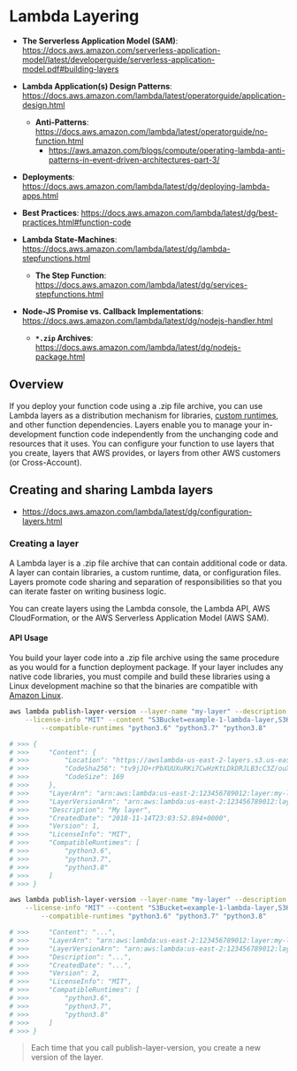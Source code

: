 # Lambda Layering #

- **The Serverless Application Model (SAM)**: https://docs.aws.amazon.com/serverless-application-model/latest/developerguide/serverless-application-model.pdf#building-layers

- **Lambda Application(s) Design Patterns**: https://docs.aws.amazon.com/lambda/latest/operatorguide/application-design.html
    - **Anti-Patterns**: https://docs.aws.amazon.com/lambda/latest/operatorguide/no-function.html
        - https://aws.amazon.com/blogs/compute/operating-lambda-anti-patterns-in-event-driven-architectures-part-3/
- **Deployments**: https://docs.aws.amazon.com/lambda/latest/dg/deploying-lambda-apps.html
- **Best Practices**: https://docs.aws.amazon.com/lambda/latest/dg/best-practices.html#function-code
- **Lambda State-Machines**: https://docs.aws.amazon.com/lambda/latest/dg/lambda-stepfunctions.html
  - **The Step Function**: https://docs.aws.amazon.com/lambda/latest/dg/services-stepfunctions.html
- **Node-JS Promise vs. Callback Implementations**: https://docs.aws.amazon.com/lambda/latest/dg/nodejs-handler.html
  - **`*.zip` Archives**: https://docs.aws.amazon.com/lambda/latest/dg/nodejs-package.html

## Overview ##

If you deploy your function code using a .zip file archive, you can use Lambda layers as a distribution mechanism for
libraries, [custom runtimes](https://docs.aws.amazon.com/lambda/latest/dg/runtimes-custom.html), and other function
dependencies. Layers enable you to manage your in-development function code independently from the unchanging code and
resources that it uses. You can configure your function to use layers that you create, layers that AWS provides, or
layers from other AWS customers (or Cross-Account).

## Creating and sharing Lambda layers ##

- https://docs.aws.amazon.com/lambda/latest/dg/configuration-layers.html

### Creating a layer ###

A Lambda layer is a .zip file archive that can contain additional code or data. A layer can contain libraries, a custom
runtime, data, or configuration files. Layers promote code sharing and separation of responsibilities so that you can
iterate faster on writing business logic.

You can create layers using the Lambda console, the Lambda API, AWS CloudFormation, or the AWS Serverless Application
Model (AWS SAM).

#### API Usage ####

You build your layer code into a .zip file archive using the same procedure as you would for a function deployment
package. If your layer includes any native code libraries, you must compile and build these libraries using a Linux
development machine so that the binaries are compatible with [Amazon Linux](https://docs.aws.amazon.com/lambda/latest/dg/lambda-runtimes.html).

```bash
aws lambda publish-layer-version --layer-name "my-layer" --description "My layer"  \
    --license-info "MIT" --content "S3Bucket=example-1-lambda-layer,S3Key=layer.zip" \
        --compatible-runtimes "python3.6" "python3.7" "python3.8"

# >>> {
# >>>     "Content": {
# >>>         "Location": "https://awslambda-us-east-2-layers.s3.us-east-2.amazonaws.com/snapshots/123456789012/my-layer-4aaa2fbb-ff77-4b0a-ad92-5b78a716a96a?versionId=27iWyA73cCAYqyH...",
# >>>         "CodeSha256": "tv9jJO+rPbXUUXuRKi7CwHzKtLDkDRJLB3cC3Z/ouXo=",
# >>>         "CodeSize": 169
# >>>     },
# >>>     "LayerArn": "arn:aws:lambda:us-east-2:123456789012:layer:my-layer",
# >>>     "LayerVersionArn": "arn:aws:lambda:us-east-2:123456789012:layer:my-layer:1",
# >>>     "Description": "My layer",
# >>>     "CreatedDate": "2018-11-14T23:03:52.894+0000",
# >>>     "Version": 1,
# >>>     "LicenseInfo": "MIT",
# >>>     "CompatibleRuntimes": [
# >>>         "python3.6",
# >>>         "python3.7",
# >>>         "python3.8"
# >>>     ]
# >>> }

aws lambda publish-layer-version --layer-name "my-layer" --description "My layer"  \
    --license-info "MIT" --content "S3Bucket=example-1-lambda-layer,S3Key=layer.zip" \
        --compatible-runtimes "python3.6" "python3.7" "python3.8"

# >>>     "Content": "...",
# >>>     "LayerArn": "arn:aws:lambda:us-east-2:123456789012:layer:my-layer",
# >>>     "LayerVersionArn": "arn:aws:lambda:us-east-2:123456789012:layer:my-layer:2",
# >>>     "Description": "...",
# >>>     "CreatedDate": "...",
# >>>     "Version": 2,
# >>>     "LicenseInfo": "MIT",
# >>>     "CompatibleRuntimes": [
# >>>         "python3.6",
# >>>         "python3.7",
# >>>         "python3.8"
# >>>     ]
# >>> }
```

> Each time that you call publish-layer-version, you create a new version of the layer.
